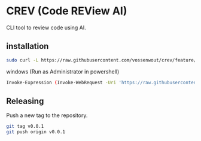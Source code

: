 # CREV (Code REView AI)
CLI tool to review code using AI.


## installation
```bash
sudo curl -L https://raw.githubusercontent.com/vossenwout/crev/feature/add-install-scripts/scripts/install.sh | bash
```
windows (Run as Administrator in powershell)
```bash
Invoke-Expression (Invoke-WebRequest -Uri 'https://raw.githubusercontent.com/vossenwout/crev/feature/add-install-scripts/scripts/install.ps1').Content
```

## Releasing
Push a new tag to the repository.
```bash
git tag v0.0.1
git push origin v0.0.1
```
